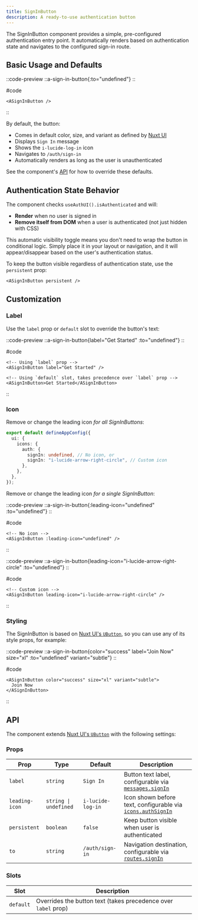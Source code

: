 ```yaml
---
title: SignInButton
description: A ready-to-use authentication button
---
```


The SignInButton component provides a simple, pre-configured authentication entry point. It automatically renders based on authentication state and navigates to the configured sign-in route.

## Basic Usage and Defaults

::code-preview
::a-sign-in-button{:to="undefined"}
::

#code

```vue
<ASignInButton />
```

::

By default, the button:

- Comes in default color, size, and variant as defined by [Nuxt UI](<(https://ui4.nuxt.com/docs/components/button)>)
- Displays `Sign In` message
- Shows the `i-lucide-log-in` icon
- Navigates to `/auth/sign-in`
- Automatically renders as long as the user is unauthenticated

See the component's [API](#api) for how to override these defaults.

## Authentication State Behavior

The component checks `useAuthUI().isAuthenticated` and will:

- **Render** when no user is signed in
- **Remove itself from DOM** when a user is authenticated (not just hidden with CSS)

This automatic visibility toggle means you don't need to wrap the button in conditional logic. Simply place it in your layout or navigation, and it will appear/disappear based on the user's authentication status.

To keep the button visible regardless of authentication state, use the `persistent` prop:

```vue
<ASignInButton persistent />
```

## Customization

### Label

Use the `label` prop or `default` slot to override the button's text:

::code-preview
::a-sign-in-button{label="Get Started" :to="undefined"}
::

#code

```vue
<!-- Using `label` prop -->
<ASignInButton label="Get Started" />

<!-- Using `default` slot, takes precedence over `label` prop -->
<ASignInButton>Get Started</ASignInButton>
```

::

### Icon

Remove or change the leading icon _for all SignInButtons_:

```typescript [app.config.ts]
export default defineAppConfig({
  ui: {
    icons: {
      auth: {
        signIn: undefined, // No icon, or
        signIn: "i-lucide-arrow-right-circle", // Custom icon
      },
    },
  },
});
```

Remove or change the leading icon _for a single SignInButton_:

::code-preview
::a-sign-in-button{:leading-icon="undefined" :to="undefined"}
::

#code

```vue
<!-- No icon -->
<ASignInButton :leading-icon="undefined" />
```

::

::code-preview
::a-sign-in-button{leading-icon="i-lucide-arrow-right-circle" :to="undefined"}
::

#code

```vue
<!-- Custom icon -->
<ASignInButton leading-icon="i-lucide-arrow-right-circle" />
```

::

### Styling

The SignInButton is based on [Nuxt UI's `UButton`](https://ui4.nuxt.com/docs/components/button), so you can use any of its style props, for example:

::code-preview
::a-sign-in-button{color="success" label="Join Now" size="xl" :to="undefined" variant="subtle"}
::

#code

```vue
<ASignInButton color="success" size="xl" variant="subtle">
  Join Now
</ASignInButton>
```

::

## API

The component extends [Nuxt UI's `UButton`](https://ui4.nuxt.com/docs/components/button) with the following settings:

### Props

| Prop           | Type                  | Default              | Description                                                                         |
| -------------- | --------------------- | -------------------- | ----------------------------------------------------------------------------------- |
| `label`        | `string`              | `Sign In`            | Button text label, configurable via [`messages.signIn`](/configuration#messages)    |
| `leading-icon` | `string \| undefined` | `i-lucide-log-in`    | Icon shown before text, configurable via [`icons.authSignIn`](/configuration#icons) |
| `persistent`   | `boolean`             | `false`              | Keep button visible when user is authenticated                                      |
| `to`           | `string`              | `/auth/sign-in`      | Navigation destination, configurable via [`routes.signIn`](/configuration#routes)   |

### Slots

| Slot      | Description                                                    |
| --------- | -------------------------------------------------------------- |
| `default` | Overrides the button text (takes precedence over `label` prop) |
